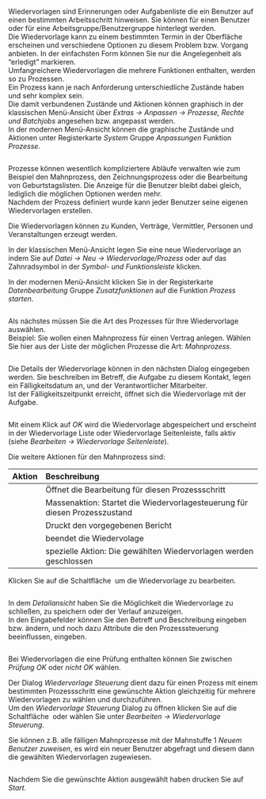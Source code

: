 <!DOCTYPE html>
<html>
<head>
<meta charset="utf-8">
<meta name="viewport" content="width=device-width, initial-scale=1.0">
<title>100_Wiedervorlage_Prozess.md</title>
<link rel="stylesheet" href="https://stackedit.io/res-min/themes/base.css" />
<script type="text/javascript" src="https://cdn.mathjax.org/mathjax/latest/MathJax.js?config=TeX-AMS_HTML"></script>
</head>
<body><div class="container"><p>Wiedervorlagen sind Erinnerungen oder Aufgabenliste die ein Benutzer auf einen bestimmten Arbeitsschritt hinweisen. Sie können für einen Benutzer oder für eine Arbeitsgruppe/Benutzergruppe hinterlegt werden. <br>
Die Wiedervorlage kann zu einem bestimmten Termin in der Oberfläche erscheinen und verschiedene Optionen zu diesem Problem bzw. Vorgang anbieten. In der einfachsten Form können Sie nur die Angelegenheit als “erledigt” markieren.  <br>
Umfangreichere Wiedervorlagen die mehrere Funktionen enthalten, werden so zu Prozessen. <br>
Ein Prozess kann je nach Anforderung unterschiedliche Zustände haben und sehr komplex sein.  <br>
Die damit verbundenen Zustände und Aktionen können graphisch in der klassischen Menü-Ansicht über <em>Extras → Anpassen → Prozesse, Rechte und Batchjobs</em> angesehen bzw. angepasst werden.  <br>
In der modernen Menü-Ansicht können die graphische Zustände und Aktionen unter Registerkarte <em>System</em> Gruppe <em>Anpassungen</em> Funktion <em>Prozesse</em>. </p>

<p><img src="http://xpecto.github.io/docs/img/img_1461141459020.png" alt="" title=""></p>

<p>Prozesse können wesentlich kompliziertere Abläufe verwalten wie zum Beispiel den Mahnprozess, den Zeichnungsprozess oder die Bearbeitung von Geburtstagslisten. Die Anzeige für die Benutzer bleibt dabei gleich, lediglich die möglichen Optionen werden mehr.  <br>
Nachdem der Prozess definiert wurde kann jeder Benutzer seine eigenen Wiedervorlagen erstellen. </p>

<p>Die Wiedervorlagen können zu Kunden, Verträge, Vermittler, Personen und Veranstaltungen erzeugt werden. </p>

<p>In der klassischen Menü-Ansicht legen Sie eine neue Wiedervorlage an indem Sie auf <em>Datei → Neu → Wiedervorlage/Prozess</em> oder auf das Zahnradsymbol in der <em>Symbol- und Funktionsleiste</em><img src="http://xpecto.github.io/docs/img/img_1427124269211.png" alt="" title=""> klicken.</p>

<p>In der modernen Menü-Ansicht klicken Sie in der Registerkarte <em>Datenbearbeitung</em> Gruppe <em>Zusatzfunktionen</em> auf die Funktion <em>Prozess starten</em>.</p>

<p><img src="http://xpecto.github.io/docs/img/img_1461141611483.png" alt="" title=""></p>

<p>Als nächstes müssen Sie die Art des Prozesses für Ihre Wiedervorlage auswählen. <br>
Beispiel: Sie wollen einen Mahnprozess für einen Vertrag anlegen. Wählen Sie hier aus der Liste der möglichen Prozesse die Art: <em>Mahnprozess</em>.</p>

<p><img src="http://xpecto.github.io/docs/img/img_1427125664097.png" alt="" title=""></p>

<p>Die Details der Wiedervorlage können in den nächsten Dialog eingegeben werden. Sie beschreiben im Betreff, die Aufgabe zu diesem Kontakt, legen ein Fälligkeitsdatum an, und der Verantwortlicher Mitarbeiter. <br>
Ist der Fälligkeitszeitpunkt erreicht, öffnet sich die Wiedervorlage mit der Aufgabe.</p>

<p><img src="http://xpecto.github.io/docs/img/img_1434095731925.png" alt="" title=""></p>

<p>Mit einem Klick auf <em>OK</em> wird die Wiedervorlage abgespeichert und erscheint in der Wiedervorlage Liste  oder Wiedervorlage Seitenleiste, falls aktiv (siehe <em>Bearbeiten → Wiedervorlage Seitenleiste</em>). </p>

<p>Die  weitere Aktionen für den Mahnprozess sind:</p>

<table>
<thead>
<tr>
  <th>Aktion</th>
  <th align="left">Beschreibung</th>
</tr>
</thead>
<tbody><tr>
  <td><img src="http://xpecto.github.io/docs/img/img_1434096550097.png" alt="" title=""></td>
  <td align="left">Öffnet die Bearbeitung für diesen Prozessschritt</td>
</tr>
<tr>
  <td><img src="http://xpecto.github.io/docs/img/img_1434097634985.png" alt="" title=""></td>
  <td align="left">Massenaktion: Startet die Wiedervorlagesteuerung für diesen Prozesszustand</td>
</tr>
<tr>
  <td><img src="http://xpecto.github.io/docs/img/img_1434096802280.png" alt="" title=""></td>
  <td align="left">Druckt den vorgegebenen Bericht</td>
</tr>
<tr>
  <td><img src="http://xpecto.github.io/docs/img/img_1434096840070.png" alt="" title=""></td>
  <td align="left">beendet die Wiedervolage</td>
</tr>
<tr>
  <td><img src="http://xpecto.github.io/docs/img/img_1439219672662.png" alt="" title=""></td>
  <td align="left">spezielle Aktion: Die gewählten Wiedervorlagen werden geschlossen</td>
</tr>
</tbody></table>


<p>Klicken Sie auf die Schaltfläche <img src="http://xpecto.github.io/docs/img/img_1434096550097.png" alt="" title=""> um die Wiedervorlage zu bearbeiten. </p>

<p><img src="http://xpecto.github.io/docs/img/img_1440410864115.png" alt="" title=""></p>

<p>In dem <em>Detailansicht</em> haben Sie die Möglichkeit die Wiedervorlage zu schließen, zu speichern oder der Verlauf anzuzeigen. <br>
In den Eingabefelder können Sie den Betreff und Beschreibung eingeben bzw. ändern, und noch dazu Attribute die den Prozesssteuerung beeinflussen, eingeben.</p>

<p><img src="http://xpecto.github.io/docs/img/img_1440410920717.png" alt="" title=""></p>

<p>Bei Wiedervorlagen die eine Prüfung enthalten können Sie zwischen <em>Prüfung OK</em> oder <em>nicht OK</em> wählen.</p>

<p>Der Dialog <em>Wiedervorlage Steuerung</em> dient dazu für einen Prozess mit einem bestimmten Prozessschritt eine gewünschte Aktion gleichzeitig für mehrere Wiedervorlagen zu wählen und durchzuführen. <br>
Um den <em>Wiedervorlage Steuerung</em> Dialog zu öffnen klicken Sie auf die Schaltfläche <img src="http://xpecto.github.io/docs/img/img_1434097634985.png" alt="" title=""> oder wählen Sie unter <em>Bearbeiten → Wiedervorlage Steuerung</em>. </p>

<p>Sie können z.B. alle fälligen Mahnprozesse mit der Mahnstuffe 1 <em>Neuem Benutzer zuweisen</em>,  es wird ein neuer Benutzer abgefragt und diesem dann die gewählten Wiedervorlagen zugewiesen.</p>

<p><img src="http://xpecto.github.io/docs/img/img_1434095945225.png" alt="" title=""></p>

<p>Nachdem Sie die gewünschte Aktion ausgewählt haben drucken Sie auf <em>Start</em>.</p></div></body>
</html>